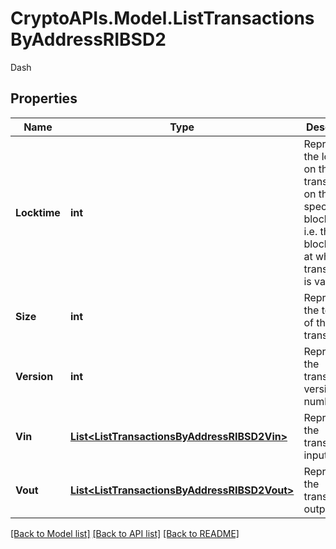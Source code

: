 # CryptoAPIs.Model.ListTransactionsByAddressRIBSD2
Dash

## Properties

Name | Type | Description | Notes
------------ | ------------- | ------------- | -------------
**Locktime** | **int** | Represents the locktime on the transaction on the specific blockchain, i.e. the blockheight at which the transaction is valid. | 
**Size** | **int** | Represents the total size of this transaction. | 
**Version** | **int** | Represents the transaction&#39;s version number. | 
**Vin** | [**List&lt;ListTransactionsByAddressRIBSD2Vin&gt;**](ListTransactionsByAddressRIBSD2Vin.md) | Represents the transaction inputs. | 
**Vout** | [**List&lt;ListTransactionsByAddressRIBSD2Vout&gt;**](ListTransactionsByAddressRIBSD2Vout.md) | Represents the transaction outputs. | 

[[Back to Model list]](../README.md#documentation-for-models) [[Back to API list]](../README.md#documentation-for-api-endpoints) [[Back to README]](../README.md)

